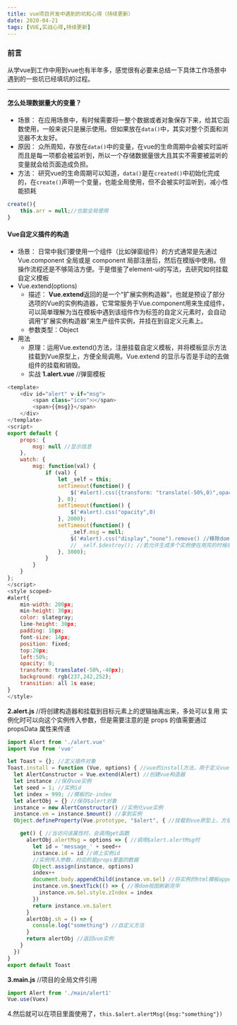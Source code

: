 ```yaml
---
title: vue项目开发中遇到的坑和心得（持续更新）
date: 2020-04-21
tags: [VUE,实战心得,持续更新]
---
```


### 前言

从学vue到工作中用到vue也有半年多，感觉很有必要来总结一下具体工作场景中遇到的一些坑已经填坑的过程。

---

#### 怎么处理数据量大的变量？

* 场景： 在应用场景中，有时候需要将一整个数据或者对象保存下来，给其它函数使用，一般来说只是展示使用。但如果放在`data()`中，其实对整个页面和浏览器不太友好。
* 原因： 众所周知，存放在`data()`中的变量，在vue的生命周期中会被实时监听而且是每一项都会被监听到，所以一个存储数据量很大且其实不需要被监听的变量就会给页面造成负担。
* 方法： 研究vue的生命周期可以知道，`data()`是在`created()`中初始化完成的，在`create()`声明一个变量，也能全局使用，但不会被实时监听到，减小性能损耗
  
```javascript
create(){
    this.arr = null;//也能全局使用
}
```

#### Vue自定义插件的构造

* 场景： 日常中我们要使用一个组件（比如弹窗组件）的方式通常是先通过Vue.component 全局或是 component 局部注册后，然后在模版中使用。但操作流程还是不够简洁方便。于是借鉴了element-ui的写法，去研究如何挂载自定义模板
* Vue.extend(options)
  * 描述： **Vue.extend**返回的是一个“扩展实例构造器”，也就是预设了部分选项的Vue的实例构造器，它常常服务于Vue.component用来生成组件，可以简单理解为当在模板中遇到该组件作为标签的自定义元素时，会自动调用“扩展实例构造器”来生产组件实例，并挂在到自定义元素上。
  * 参数类型：Object
* 用法
  * 原理：运用Vue.extend()方法，注册挂载自定义模板，并将模板显示方法挂载到Vue原型上，方便全局调用。Vue.extend 的显示与否是手动的去做组件的挂载和销毁。
  * 实战
   **1.alert.vue** //弹窗模板

```javascript
<template>
    <div id="alert" v-if="msg">
        <span class="icon">❕</span>
        <span>{{msg}}</span>
    </div>
</template>
<script>
export default {
    props: {
        msg: null //显示信息
    },
    watch: {
        msg: function(val) {
            if (val) {
                let _self = this;
                setTimeout(function() {
                    $('#alert).css({transform: "translate(-50%,0)",opacity:1})
                }, 0);
                setTimeout(function() {
                    $('#alert).css("opacity",0)
                }, 2000);
                setTimeout(function() {
                    _self.msg = null;
                    $('#alert).css("display","none").remove() //移除dom元素
                    // _self.$destroy(); //若允许生成多个实例便在用完的时候需要销毁
                }, 3000);
            }
        }
    }
};
</script>
<style scoped>
#alert{
    min-width: 200px;
    min-height: 30px;
    color: slategray;
    line-height: 30px;
    padding: 10px;
    font-size: 14px;
    position: fixed;
    top:20px;
    left:50%;
    opacity: 0;
    transform: translate(-50%,-40px);
    background: rgb(237,242,252);
    transition: all 1s ease; 
}
</style>
```

  **2.alert.js** //将创建构造器和挂载到目标元素上的逻辑抽离出来，多处可以复用
  实例化时可以向这个实例传入参数，但是需要注意的是 props 的值需要通过 propsData 属性来传递
```javascript
import Alert from './alert.vue'
import Vue from 'vue'

let Toast = {}; //定义插件对象
Toast.install = function (Vue, options) { //vue的install方法，用于定义vue插件
  let AlertConstructor = Vue.extend(Alert) //创建vue构造器
  let instance //保存vue实例
  let seed = 1; //实例id
  let index = 999; //模板的z-index
  let alertObj = {} //保存$alert对象
  instance = new AlertConstructor() //实例化vue实例
  instance.vm = instance.$mount() //拿到实例
  Object.defineProperty(Vue.prototype, "$alert", { //挂载到vue原型上，方便全局调用

    get() { //当访问该属性时，会调用get函数
      alertObj.alertMsg = options => { //调用$alert.alertMsg时
        let id = 'message_' + seed++
        instance.id = id //绑上实例id
        //实例传入参数，对应的是props里面的数据
        Object.assign(instance, options)
        index++
        document.body.appendChild(instance.vm.$el) //将实例的html模板append到html
        instance.vm.$nextTick(() => { //等dom视图刷新完毕
          instance.vm.$el.style.zIndex = index
        })
        return instance.vm.$alert
      }
      alertObj.sh = () => {
        console.log("something") //自定义方法
      }
      return alertObj //返回vue实例
    }
  })
}
export default Toast
```

  **3.main.js** //项目的全局文件引用
```javascript
import Alert from './main/alert1'
Vue.use(Vuex)
```

   4.然后就可以在项目里面使用了，`this.$alert.alertMsg({msg:"something"})`
